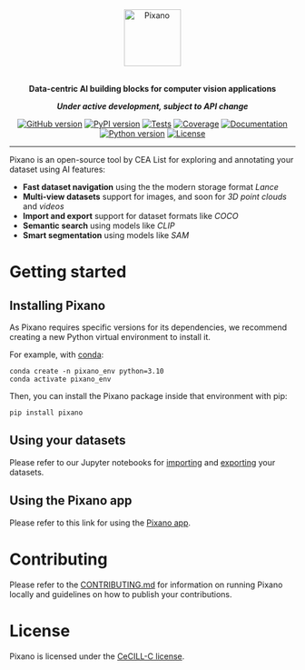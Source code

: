 <div align="center">

<img src="https://raw.githubusercontent.com/pixano/pixano/main/docs/assets/pixano_wide.png" alt="Pixano" height="100"/>

<br/>
<br/>

**Data-centric AI building blocks for computer vision applications**

**_Under active development, subject to API change_**

[![GitHub version](https://img.shields.io/github/v/release/pixano/pixano?label=release&logo=github)](https://github.com/pixano/pixano/releases)
[![PyPI version](https://img.shields.io/pypi/v/pixano?color=blue&label=release&logo=pypi&logoColor=white)](https://pypi.org/project/pixano/)
[![Tests](https://img.shields.io/github/actions/workflow/status/pixano/pixano/test_back.yml?branch=develop)](https://github.com/pixano/pixano/actions/workflows/test_back.yml)
[![Coverage](https://codecov.io/github/pixano/pixano/graph/badge.svg?token=4BJY43YQ6L)](https://codecov.io/github/pixano/pixano)
[![Documentation](https://img.shields.io/website?url=https%3A%2F%2Fpixano.github.io%2F&up_message=online&down_message=offline&label=docs)](https://pixano.github.io)
[![Python version](https://img.shields.io/pypi/pyversions/pixano?color=important&logo=python&logoColor=white)](https://www.python.org/downloads/)
[![License](https://img.shields.io/badge/license-CeCILL--C-blue.svg)](LICENSE)

</div>

<hr />

Pixano is an open-source tool by CEA List for exploring and annotating your dataset using AI features:

- **Fast dataset navigation** using the the modern storage format _Lance_
- **Multi-view datasets** support for images, and soon for _3D point clouds_ and _videos_
- **Import and export** support for dataset formats like _COCO_
- **Semantic search** using models like _CLIP_
- **Smart segmentation** using models like _SAM_

# Getting started

## Installing Pixano

As Pixano requires specific versions for its dependencies, we recommend creating a new Python virtual environment to install it.

For example, with <a href="https://conda.io/projects/conda/en/latest/user-guide/install/index.html" target="_blank">conda</a>:

```shell
conda create -n pixano_env python=3.10
conda activate pixano_env
```

Then, you can install the Pixano package inside that environment with pip:

```shell
pip install pixano
```

## Using your datasets

Please refer to our Jupyter notebooks for <a href="https://github.com/pixano/pixano/blob/main/notebooks/datasets/import_dataset.ipynb" target="_blank">importing</a> and <a href="https://github.com/pixano/pixano/blob/main/notebooks/datasets/export_dataset.ipynb" target="_blank">exporting</a> your datasets.

## Using the Pixano app

Please refer to this link for using the <a href="https://github.com/pixano/pixano/tree/main/pixano/app/README.md" target="_blank">Pixano app</a>.

# Contributing

Please refer to the [CONTRIBUTING.md](CONTRIBUTING.md) for information on running Pixano locally and guidelines on how to publish your contributions.

# License

Pixano is licensed under the [CeCILL-C license](LICENSE).
